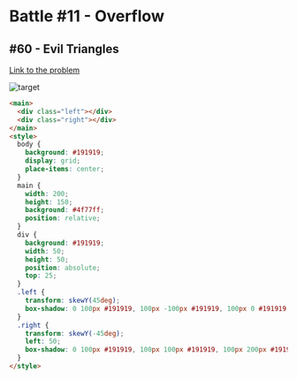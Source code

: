 # Battle #11 - Overflow

## #60 - Evil Triangles

[Link to the problem](https://cssbattle.dev/play/60)

![target](https://cssbattle.dev/targets/60.png)

```html
<main>
  <div class="left"></div>
  <div class="right"></div>
</main>
<style>
  body {
    background: #191919;
    display: grid;
    place-items: center;
  }
  main {
    width: 200;
    height: 150;
    background: #4f77ff;
    position: relative;
  }
  div {
    background: #191919;
    width: 50;
    height: 50;
    position: absolute;
    top: 25;
  }
  .left {
    transform: skewY(45deg);
    box-shadow: 0 100px #191919, 100px -100px #191919, 100px 0 #191919;
  }
  .right {
    transform: skewY(-45deg);
    left: 50;
    box-shadow: 0 100px #191919, 100px 100px #191919, 100px 200px #191919;
  }
</style>
```
